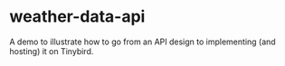 # weather-data-api
A demo to illustrate how to go from an API design to implementing (and hosting) it on Tinybird.
